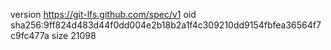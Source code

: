 version https://git-lfs.github.com/spec/v1
oid sha256:9ff824d483d44f0dd004e2b18b2a1f4c309210dd9154fbfea36564f7c9fc477a
size 21098
